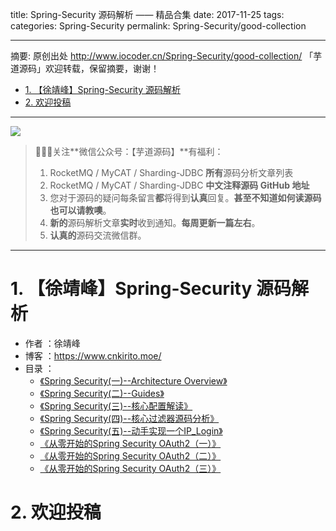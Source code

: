 title: Spring-Security 源码解析 —— 精品合集
date: 2017-11-25
tags:
categories: Spring-Security
permalink: Spring-Security/good-collection

-------

摘要: 原创出处 http://www.iocoder.cn/Spring-Security/good-collection/ 「芋道源码」欢迎转载，保留摘要，谢谢！

- [1. 【徐靖峰】Spring-Security 源码解析](http://www.iocoder.cn/Spring-Security/good-collection/)
- [2. 欢迎投稿](http://www.iocoder.cn/Spring-Security/good-collection/)

-------

![](http://www.iocoder.cn/images/common/wechat_mp_2017_07_31.jpg)

> 🙂🙂🙂关注**微信公众号：【芋道源码】**有福利：
> 1. RocketMQ / MyCAT / Sharding-JDBC **所有**源码分析文章列表
> 2. RocketMQ / MyCAT / Sharding-JDBC **中文注释源码 GitHub 地址**
> 3. 您对于源码的疑问每条留言**都**将得到**认真**回复。**甚至不知道如何读源码也可以请教噢**。
> 4. **新的**源码解析文章**实时**收到通知。**每周更新一篇左右**。  
> 5. **认真的**源码交流微信群。

-------

# 1. 【徐靖峰】Spring-Security 源码解析

* 作者 ：徐靖峰
* 博客 ：https://www.cnkirito.moe/
* 目录 ：
    * [《Spring Security(一)--Architecture Overview》](https://mp.weixin.qq.com/s?__biz=MzUzMTA2NTU2Ng==&mid=2247483860&idx=1&sn=a0d4de91cd9e97b6a0a752f75c172434&chksm=fa497e65cd3ef773b729f36a9adab379d492ae859e34a48ba86be687e487762d346ecce5f129#rd) 
    * [《Spring Security(二)--Guides》](https://www.cnkirito.moe/2017/09/20/spring-security-2/) 
    * [《Spring Security(三)--核心配置解读》](https://www.cnkirito.moe/2017/09/20/spring-security-3/) 
    * [《Spring Security(四)--核心过滤器源码分析》](https://www.cnkirito.moe/2017/09/30/spring-security-4/) 
    * [《Spring Security(五)--动手实现一个IP_Login》](https://www.cnkirito.moe/2017/10/01/spring-security-5/) 
    * [《从零开始的Spring Security OAuth2（一）》](https://www.cnkirito.moe/2017/08/08/Re%EF%BC%9A%E4%BB%8E%E9%9B%B6%E5%BC%80%E5%A7%8B%E7%9A%84Spring%20Security%20OAuth2%EF%BC%88%E4%B8%80%EF%BC%89/) 
    * [《从零开始的Spring Security OAuth2（二）》](https://www.cnkirito.moe/2017/08/09/Re%EF%BC%9A%E4%BB%8E%E9%9B%B6%E5%BC%80%E5%A7%8B%E7%9A%84Spring%20Security%20OAuth2%EF%BC%88%E4%BA%8C%EF%BC%89/) 
    * [《从零开始的Spring Security OAuth2（三）》](https://www.cnkirito.moe/2017/08/10/Re%EF%BC%9A%E4%BB%8E%E9%9B%B6%E5%BC%80%E5%A7%8B%E7%9A%84Spring%20Security%20OAuth2%EF%BC%88%E4%B8%89%EF%BC%89/) 

# 2. 欢迎投稿